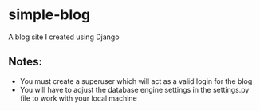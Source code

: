 # simple-blog
A blog site I created using Django

## Notes: 
- You must create a superuser which will act as a valid login for the blog
- You will have to adjust the database engine settings in the settings.py file to work with your local machine
